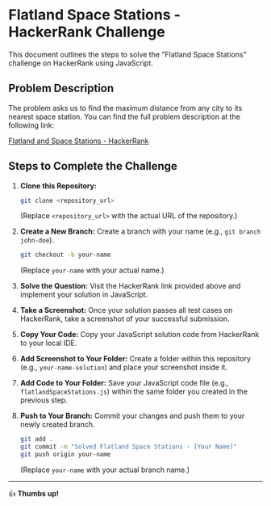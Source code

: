 # Flatland Space Stations - HackerRank Challenge

This document outlines the steps to solve the "Flatland Space Stations" challenge on HackerRank using JavaScript.

## Problem Description

The problem asks us to find the maximum distance from any city to its nearest space station. You can find the full problem description at the following link:

[Flatland and Space Stations - HackerRank](https://www.hackerrank.com/challenges/flatland-space-stations/problem?isFullScreen=true)

## Steps to Complete the Challenge

1.  **Clone this Repository:**
    ```bash
    git clone <repository_url>
    ```
    (Replace `<repository_url>` with the actual URL of the repository.)

2.  **Create a New Branch:**
    Create a branch with your name (e.g., `git branch john-doe`).
    ```bash
    git checkout -b your-name
    ```
    (Replace `your-name` with your actual name.)

3.  **Solve the Question:**
    Visit the HackerRank link provided above and implement your solution in JavaScript.

4.  **Take a Screenshot:**
    Once your solution passes all test cases on HackerRank, take a screenshot of your successful submission.

5.  **Copy Your Code:**
    Copy your JavaScript solution code from HackerRank to your local IDE.

6.  **Add Screenshot to Your Folder:**
    Create a folder within this repository (e.g., `your-name-solution`) and place your screenshot inside it.

7.  **Add Code to Your Folder:**
    Save your JavaScript code file (e.g., `flatlandSpaceStations.js`) within the same folder you created in the previous step.

8.  **Push to Your Branch:**
    Commit your changes and push them to your newly created branch.
    ```bash
    git add .
    git commit -m "Solved Flatland Space Stations - [Your Name]"
    git push origin your-name
    ```
    (Replace `your-name` with your actual branch name.)

---

👍 **Thumbs up!**